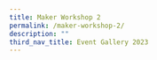 ```yaml
---
title: Maker Workshop 2
permalink: /maker-workshop-2/
description: ""
third_nav_title: Event Gallery 2023
---
```

